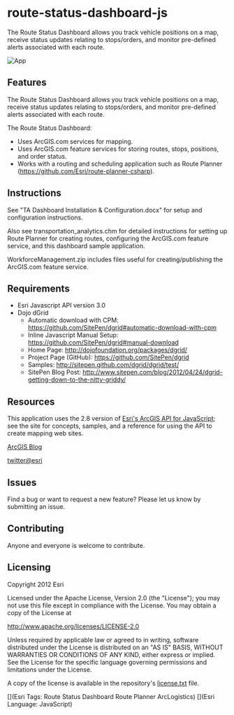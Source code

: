 # route-status-dashboard-js

The Route Status Dashboard allows you track vehicle positions on a map, receive status updates relating to stops/orders, and monitor pre-defined alerts associated with each route.

![App](https://raw.github.com/Esri/route-status-dashboard-js/master/RouteStatusDashboard.png)

## Features

The Route Status Dashboard allows you track vehicle positions on a map, receive status updates relating to stops/orders, and monitor pre-defined alerts associated with each route.

The Route Status Dashboard:
* Uses ArcGIS.com services for mapping.
* Uses ArcGIS.com feature services for storing routes, stops, positions, and order status.
* Works with a routing and scheduling application such as Route Planner (https://github.com/Esri/route-planner-csharp). 

## Instructions

See "TA Dashboard Installation & Configuration.docx" for setup and configuration instructions.

Also see transportation_analytics.chm for detailed instructions for setting up Route Planner for creating routes, configuring the ArcGIS.com feature service, and this dashboard sample application. 

WorkforceManagement.zip includes files useful for creating/publishing the ArcGIS.com feature service.

## Requirements

* Esri Javascript API version 3.0 
* Dojo dGrid
    * Automatic download with CPM: https://github.com/SitePen/dgrid#automatic-download-with-cpm 
    * Inline Javascript Manual Setup: https://github.com/SitePen/dgrid#manual-download
    * Home Page: http://dojofoundation.org/packages/dgrid/
    * Project Page (GitHub): https://github.com/SitePen/dgrid
    * Samples: http://sitepen.github.com/dgrid/dgrid/test/
    * SitePen Blog Post: http://www.sitepen.com/blog/2012/04/24/dgrid-getting-down-to-the-nitty-griddy/

## Resources

This application uses the 2.8 version of
[Esri's ArcGIS API for JavaScript](http://help.arcgis.com/en/webapi/javascript/arcgis/index.html);
see the site for concepts, samples, and a reference for using the API to create mapping web sites.

[ArcGIS Blog](http://blogs.esri.com/esri/arcgis/)

[twitter@esri](http://twitter.com/esri)

## Issues

Find a bug or want to request a new feature?  Please let us know by submitting an issue.

## Contributing

Anyone and everyone is welcome to contribute. 

## Licensing

Copyright 2012 Esri

Licensed under the Apache License, Version 2.0 (the "License");
you may not use this file except in compliance with the License.
You may obtain a copy of the License at

   http://www.apache.org/licenses/LICENSE-2.0

Unless required by applicable law or agreed to in writing, software
distributed under the License is distributed on an "AS IS" BASIS,
WITHOUT WARRANTIES OR CONDITIONS OF ANY KIND, either express or implied.
See the License for the specific language governing permissions and
limitations under the License.

A copy of the license is available in the repository's [license.txt]( https://raw.github.com/Esri/route-status-dashboard-js/master/license.txt) file.

[](Esri Tags: Route Status Dashboard Route Planner ArcLogistics)
[](Esri Language: JavaScript)
